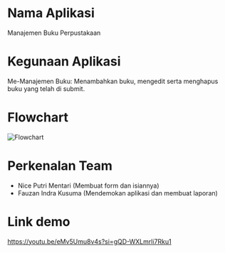 # Nama Aplikasi
Manajemen Buku Perpustakaan

# Kegunaan Aplikasi
Me-Manajemen Buku: Menambahkan buku, mengedit serta menghapus buku yang telah di submit.

# Flowchart
![Flowchart](https://github.com/user-attachments/assets/000d11c0-1a9b-484f-9708-d4a29d7040a4)

# Perkenalan Team
- Nice Putri Mentari (Membuat form dan isiannya)
- Fauzan Indra Kusuma (Mendemokan aplikasi dan membuat laporan)
  
# Link demo
https://youtu.be/eMv5Umu8v4s?si=gQD-WXLmrli7Rku1

